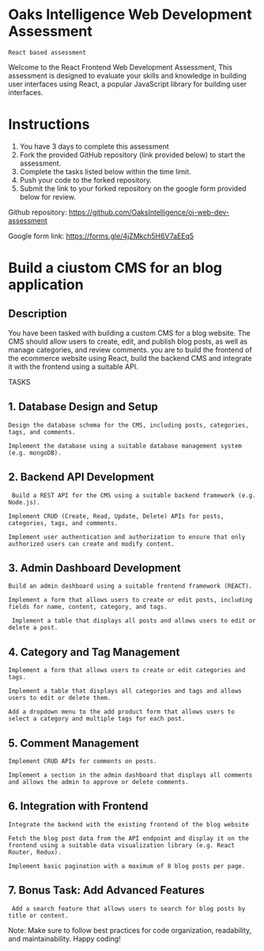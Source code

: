 # Oaks Intelligence Web Development Assessment

`React based assessment`

Welcome to the React Frontend Web Development Assessment, This assessment is designed to evaluate your skills and knowledge in building user interfaces using React, a popular JavaScript library for building user interfaces.

# Instructions

1. You have 3 days to complete this assessment
2. Fork the provided GitHub repository (link provided below) to start the assessment.
3. Complete the tasks listed below within the time limit.
4. Push your code to the forked repository.
5. Submit the link to your forked repository on the google form provided below for review.

Github repository: https://github.com/OaksIntelligence/oi-web-dev-assessment

Google form link: https://forms.gle/4jZMkch5H6V7aEEq5

# Build a ciustom CMS for an blog application

## Description

You have been tasked with building a custom CMS for a blog website. The CMS should allow users to create, edit, and publish blog posts, as well as manage categories, and review comments. you are to build the frontend of the ecommerce website using React, build the backend CMS and integrate it with the frontend using a suitable API.

TASKS

## 1. Database Design and Setup

`Design the database schema for the CMS, including posts, categories, tags, and comments.`

`Implement the database using a suitable database management system (e.g. mongoDB).`

## 2. Backend API Development

` Build a REST API for the CMS using a suitable backend framework (e.g. Node.js).`

`Implement CRUD (Create, Read, Update, Delete) APIs for posts, categories, tags, and comments.`

`Implement user authentication and authorization to ensure that only authorized users can create and modify content.`

## 3. Admin Dashboard Development

`Build an admin dashboard using a suitable frontend framework (REACT).`

`Implement a form that allows users to create or edit posts, including fields for name, content, category, and tags.`

` Implement a table that displays all posts and allows users to edit or delete a post.`

## 4. Category and Tag Management

`Implement a form that allows users to create or edit categories and tags.`

`Implement a table that displays all categories and tags and allows users to edit or delete them.`

`Add a dropdown menu to the add product form that allows users to select a category and multiple tags for each post.`

## 5. Comment Management

`Implement CRUD APIs for comments on posts.`

`Implement a section in the admin dashboard that displays all comments and allows the admin to approve or delete comments.`

## 6. Integration with Frontend

`Integrate the backend with the existing frontend of the blog website `

`Fetch the blog post data from the API endpoint and display it on the frontend using a suitable data visualization library (e.g. React Router, Redux).`

`Implement basic pagination with a maximum of 8 blog posts per page.`

## 7. Bonus Task: Add Advanced Features

` Add a search feature that allows users to search for blog posts by title or content.`

Note: Make sure to follow best practices for code organization, readability, and maintainability. Happy coding!
